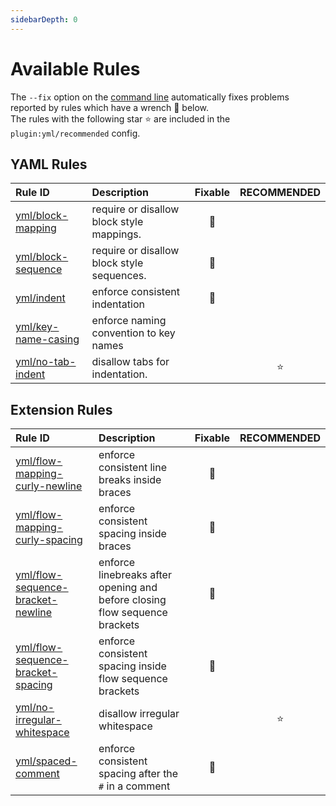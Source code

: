 ```yaml
---
sidebarDepth: 0
---
```


# Available Rules

The `--fix` option on the [command line](https://eslint.org/docs/user-guide/command-line-interface#fixing-problems) automatically fixes problems reported by rules which have a wrench :wrench: below.  
The rules with the following star :star: are included in the `plugin:yml/recommended` config.

<!-- This file is automatically generated in tools/update-docs-rules-index.js, do not change! -->

## YAML Rules

| Rule ID | Description | Fixable | RECOMMENDED |
|:--------|:------------|:-------:|:-----------:|
| [yml/block-mapping](./block-mapping.md) | require or disallow block style mappings. | :wrench: |  |
| [yml/block-sequence](./block-sequence.md) | require or disallow block style sequences. | :wrench: |  |
| [yml/indent](./indent.md) | enforce consistent indentation | :wrench: |  |
| [yml/key-name-casing](./key-name-casing.md) | enforce naming convention to key names |  |  |
| [yml/no-tab-indent](./no-tab-indent.md) | disallow tabs for indentation. |  | :star: |

## Extension Rules

| Rule ID | Description | Fixable | RECOMMENDED |
|:--------|:------------|:-------:|:-----------:|
| [yml/flow-mapping-curly-newline](./flow-mapping-curly-newline.md) | enforce consistent line breaks inside braces | :wrench: |  |
| [yml/flow-mapping-curly-spacing](./flow-mapping-curly-spacing.md) | enforce consistent spacing inside braces | :wrench: |  |
| [yml/flow-sequence-bracket-newline](./flow-sequence-bracket-newline.md) | enforce linebreaks after opening and before closing flow sequence brackets | :wrench: |  |
| [yml/flow-sequence-bracket-spacing](./flow-sequence-bracket-spacing.md) | enforce consistent spacing inside flow sequence brackets | :wrench: |  |
| [yml/no-irregular-whitespace](./no-irregular-whitespace.md) | disallow irregular whitespace |  | :star: |
| [yml/spaced-comment](./spaced-comment.md) | enforce consistent spacing after the `#` in a comment | :wrench: |  |
